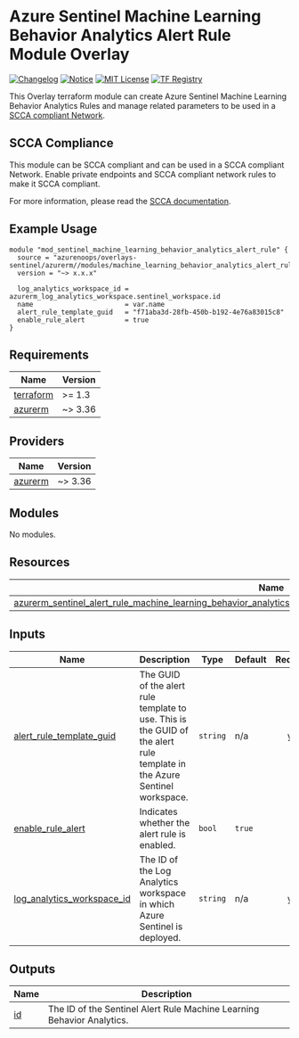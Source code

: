 # Azure Sentinel Machine Learning Behavior Analytics Alert Rule Module Overlay

[![Changelog](https://img.shields.io/badge/changelog-release-green.svg)](CHANGELOG.md) [![Notice](https://img.shields.io/badge/notice-copyright-yellow.svg)](NOTICE) [![MIT License](https://img.shields.io/badge/license-MIT-orange.svg)](LICENSE) [![TF Registry](https://img.shields.io/badge/terraform-registry-blue.svg)](https://registry.terraform.io/modules/azurenoops/overlays-sentinel/azurerm/)

This Overlay terraform module can create Azure Sentinel Machine Learning Behavior Analytics Rules and manage related parameters to be used in a [SCCA compliant Network](https://registry.terraform.io/modules/azurenoops/overlays-management-hub/azurerm/latest).

## SCCA Compliance

This module can be SCCA compliant and can be used in a SCCA compliant Network. Enable private endpoints and SCCA compliant network rules to make it SCCA compliant.

For more information, please read the [SCCA documentation](https://docs.microsoft.com/en-us/azure/azure-government/documentation-government-get-started-connect-with-cli).

## Example Usage

```hcl  
module "mod_sentinel_machine_learning_behavior_analytics_alert_rule" {  
  source = "azurenoops/overlays-sentinel/azurerm//modules/machine_learning_behavior_analytics_alert_rule"  
  version = "~> x.x.x"  
  
  log_analytics_workspace_id = azurerm_log_analytics_workspace.sentinel_workspace.id
  name                       = var.name
  alert_rule_template_guid   = "f71aba3d-28fb-450b-b192-4e76a83015c8"
  enable_rule_alert          = true
}
```
<!-- BEGIN_TF_DOCS -->
## Requirements

| Name | Version |
|------|---------|
| <a name="requirement_terraform"></a> [terraform](#requirement\_terraform) | >= 1.3 |
| <a name="requirement_azurerm"></a> [azurerm](#requirement\_azurerm) | ~> 3.36 |

## Providers

| Name | Version |
|------|---------|
| <a name="provider_azurerm"></a> [azurerm](#provider\_azurerm) | ~> 3.36 |

## Modules

No modules.

## Resources

| Name | Type |
|------|------|
| [azurerm_sentinel_alert_rule_machine_learning_behavior_analytics.sentinel_alert_rule_machine_learning_behavior_analytics](https://registry.terraform.io/providers/hashicorp/azurerm/latest/docs/resources/sentinel_alert_rule_machine_learning_behavior_analytics) | resource |

## Inputs

| Name | Description | Type | Default | Required |
|------|-------------|------|---------|:--------:|
| <a name="input_alert_rule_template_guid"></a> [alert\_rule\_template\_guid](#input\_alert\_rule\_template\_guid) | The GUID of the alert rule template to use. This is the GUID of the alert rule template in the Azure Sentinel workspace. | `string` | n/a | yes |
| <a name="input_enable_rule_alert"></a> [enable\_rule\_alert](#input\_enable\_rule\_alert) | Indicates whether the alert rule is enabled. | `bool` | `true` | no |
| <a name="input_log_analytics_workspace_id"></a> [log\_analytics\_workspace\_id](#input\_log\_analytics\_workspace\_id) | The ID of the Log Analytics workspace in which Azure Sentinel is deployed. | `string` | n/a | yes |

## Outputs

| Name | Description |
|------|-------------|
| <a name="output_id"></a> [id](#output\_id) | The ID of the Sentinel Alert Rule Machine Learning Behavior Analytics. |
<!-- END_TF_DOCS -->